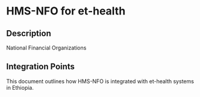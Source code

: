 # HMS-NFO for et-health

## Description

National Financial Organizations

## Integration Points

This document outlines how HMS-NFO is integrated with et-health systems in Ethiopia.

